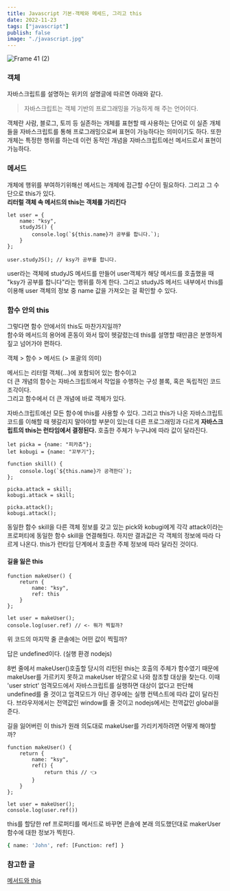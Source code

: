```yaml
---
title: Javascript 기본-객체와 메세드, 그리고 this
date: 2022-11-23
tags: ["javascript"]
publish: false
image: "./javascript.jpg"
---
```


![Frame 41 (2)](https://user-images.githubusercontent.com/24996316/203472502-a8534622-8fd4-4a12-98e8-e4385213fb06.png)

### 객체   

자바스크립트를 설명하는 위키의 설명글에 따르면 아래와 같다.      
> 자바스크립트는 객체 기반의 프로그래밍을 가능하게 해 주는 언어이다.   

객체란 사람, 블로그, 토끼 등 실존하는 개체를 표현할 때 사용하는 단어로 이 실존 개체들을 자바스크립트를 통해 프로그래밍으로써 표현이 가능하다는 의미이기도 하다. 또한 개체는 특정한 행위를 하는데 이런 동적인 개념을 자바스크립트에선 메서드로서 표현이 가능하다.   

### 메서드  

개체에 행위를 부여하기위해선 메서드는 개체에 접근할 수단이 필요하다. 그리고 그 수단으로 this가 있다.   
**리터럴 객체 속 메서드의 this는 객체를 가리킨다**   

```js{numberLines: true}
let user = {
    name: "ksy",
    studyJS() {
        console.log(`${this.name}가 공부를 합니다.`);
    }
};

user.studyJS(); // ksy가 공부를 합니다.
```   
user라는 객체에 studyJS 메서드를 만들어 user객체가 해당 메서드를 호출했을 때 "ksy가 공부를 합니다"라는 행위를 하게 한다. 그리고 studyJS 메서드 내부에서 this를 이용해 user 객체의 정보 중 name 값을 가져오는 걸 확인할 수 있다.   

### 함수 안의 this   

그렇다면 함수 안에서의 this도 마찬가지일까?   
함수와 메서드의 용어에 혼동이 와서 많이 헷갈렸는데 this를 설명할 때만큼은 분명하게 짚고 넘어가야 편하다.   

객체 > 함수 > 메서드 (> 포괄의 의미)      

메서드는 리터럴 객체{...}에 포함되어 있는 함수이고   
더 큰 개념의 함수는 자바스크립트에서 작업을 수행하는 구성 블록, 혹은 독립적인 코드 조각이다.   
그리고 함수에서 더 큰 개념에 바로 객체가 있다.   

자바스크립트에선 모든 함수에 this를 사용할 수 있다. 그리고 this가 나온 자바스크립트 코드를 이해할 때 헷갈리지 말아야할 부분이 있는데 다른 프로그래밍과 다르게 **자바스크립트의 this는 런타임에서 결정된다.** 호출한 주체가 누구냐에 따라 값이 달라진다.     

```js{numberLines: true}
let picka = {name: "피카츄"};
let kobugi = {name: "꼬부기"};

function skill() {
    console.log(`${this.name}가 공격한다`);
};

picka.attack = skill;
kobugi.attack = skill;

picka.attack();
kobugi.attack();
```  

동일한 함수 skill을 다른 객체 정보를 갖고 있는 pick와 kobugi에게 각각 attack이라는 프로퍼티에 동일한 함수 skill을 연결해줬다. 하지만 결과값은 각 객체의 정보에 따라 다르게 나온다. this가 런타임 단계에서 호출한 주체 정보에 따라 달라진 것이다.


#### 길을 잃은 this 

```js{numberLines: true}
function makeUser() {
    return {
        name: "ksy",
        ref: this
    }
};

let user = makeUser();
console.log(user.ref) // <- 뭐가 찍힐까?
```  
위 코드의 마지막 줄 콘솔에는 어떤 값이 찍힐까?   

답은 undefined이다. (실행 환경 nodejs)      

8번 줄에서 makeUser()호출할 당시의 리턴된 this는 호출의 주체가 함수였기 때문에 makeUser를 가르키지 못하고 makeUser 바깥으로 나와 참조할 대상을 찾는다. 이때 'user strict' 엄격모드에서 자바스크립트를 실행하면 대상이 없다고 판단해 undefined를 줄 것이고 엄격모드가 아닌 경우에는 실행 컨텍스트에 따라 값이 달라진다. 브라우저에서는 전역값인 window를 줄 것이고 nodejs에서는 전역값인 global을 준다.   

길을 잃어버린 이 this가 원래 의도대로 makeUser를 가리키게하려면 어떻게 해야할까?   

```js{numberLines: true}
function makeUser() {
    return {
        name: "ksy",
        ref() {
            return this // 👈
        }
    }
};

let user = makeUser();
console.log(user.ref())
```   
this를 할당한 ref 프로퍼티를 메서드로 바꾸면 콘솔에 본래 의도했던대로 makerUser 함수에 대한 정보가 찍힌다.   

```sh
{ name: 'John', ref: [Function: ref] }
```



### 참고한 글   
[메서드와 this](https://ko.javascript.info/object-methods)   

